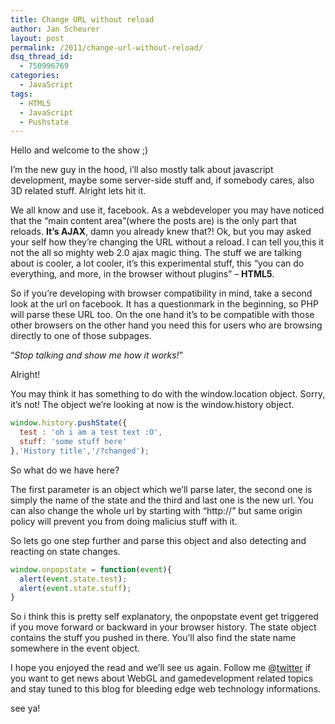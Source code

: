 ```yaml
---
title: Change URL without reload
author: Jan Scheurer
layout: post
permalink: /2011/change-url-without-reload/
dsq_thread_id:
  - 750996769
categories:
  - JavaScript
tags:
  - HTML5
  - JavaScript
  - Pushstate
---
```


Hello and welcome to the show ;)

I’m the new guy in the hood, i’ll also mostly talk about javascript development, maybe some server-side stuff and, if somebody cares, also 3D related stuff. Alright lets hit it.

We all know and use it, facebook. As a webdeveloper you may have noticed that the “main content area”(where the posts are) is the only part that reloads. **It’s AJAX**, damn you already knew that?! Ok, but you may asked your self how they’re changing the URL without a reload. I can tell you,this it not the all so mighty web 2.0 ajax magic thing. The stuff we are talking about is cooler, a lot cooler, it’s this experimental stuff, this “you can do everything, and more, in the browser without plugins” – **HTML5**.

So if you’re developing with browser compatibility in mind, take a second look at the url on facebook. It has a questionmark in the beginning, so PHP will parse these URL too. On the one hand it’s to be compatible with those other browsers on the other hand you need this for users who are browsing directly to one of those subpages.

“*Stop talking and show me how it works!*”

Alright!

You may think it has something to do with the window.location object. Sorry, it’s not! The object we’re looking at now is the window.history object.

```javascript
window.history.pushState({
  test : 'oh i am a test text :O',
  stuff: 'some stuff here'
},'History title','/?changed');
```

So what do we have here?

The first parameter is an object which we’ll parse later, the second one is simply the name of the state and the third and last one is the new url. You can also change the whole url by starting with “http://” but same origin policy will prevent you from doing malicius stuff with it.

So lets go one step further and parse this object and also detecting and reacting on state changes.

```javascript
window.onpopstate = function(event){
  alert(event.state.test);
  alert(event.state.stuff);
}
```

So i think this is pretty self explanatory, the onpopstate event get triggered if you move forward or backward in your browser history.
The state object contains the stuff you pushed in there. You’ll also find the state name somewhere in the event object.

I hope you enjoyed the read and we’ll see us again.
Follow me @[twitter][2] if you want to get news about WebGL and gamedevelopment related topics
and stay tuned to this blog for bleeding edge web technology informations.

 [2]: http://twitter.com/#!/LJ_1102 "twitter"

see ya!